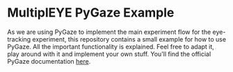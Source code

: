 # MultiplEYE PyGaze Example

As we are using PyGaze to implement the main experiment flow for the eye-tracking experiment, this repository contains a small example for how to use PyGaze. 
All the important functionality is explained.
Feel free to adapt it, play around with it and implement your own stuff. You'll find the official PyGaze documentation [here](http://www.pygaze.org/).
